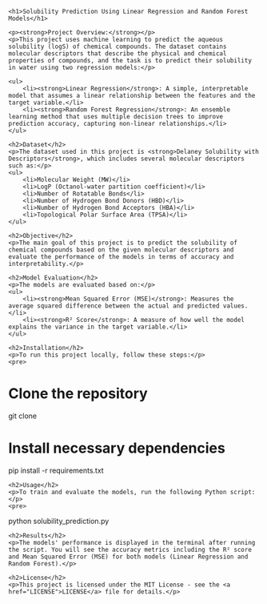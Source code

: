 <!DOCTYPE html>
<html lang="en">
<head>
    <meta charset="UTF-8">
    <meta name="viewport" content="width=device-width, initial-scale=1.0">
    <meta http-equiv="X-UA-Compatible" content="ie=edge">
    <title>Solubility Prediction Model</title>
</head>
<body>

    <h1>Solubility Prediction Using Linear Regression and Random Forest Models</h1>
    
    <p><strong>Project Overview:</strong></p>
    <p>This project uses machine learning to predict the aqueous solubility (logS) of chemical compounds. The dataset contains molecular descriptors that describe the physical and chemical properties of compounds, and the task is to predict their solubility in water using two regression models:</p>

    <ul>
        <li><strong>Linear Regression</strong>: A simple, interpretable model that assumes a linear relationship between the features and the target variable.</li>
        <li><strong>Random Forest Regression</strong>: An ensemble learning method that uses multiple decision trees to improve prediction accuracy, capturing non-linear relationships.</li>
    </ul>

    <h2>Dataset</h2>
    <p>The dataset used in this project is <strong>Delaney Solubility with Descriptors</strong>, which includes several molecular descriptors such as:</p>
    <ul>
        <li>Molecular Weight (MW)</li>
        <li>LogP (Octanol-water partition coefficient)</li>
        <li>Number of Rotatable Bonds</li>
        <li>Number of Hydrogen Bond Donors (HBD)</li>
        <li>Number of Hydrogen Bond Acceptors (HBA)</li>
        <li>Topological Polar Surface Area (TPSA)</li>
    </ul>

    <h2>Objective</h2>
    <p>The main goal of this project is to predict the solubility of chemical compounds based on the given molecular descriptors and evaluate the performance of the models in terms of accuracy and interpretability.</p>

    <h2>Model Evaluation</h2>
    <p>The models are evaluated based on:</p>
    <ul>
        <li><strong>Mean Squared Error (MSE)</strong>: Measures the average squared difference between the actual and predicted values.</li>
        <li><strong>R² Score</strong>: A measure of how well the model explains the variance in the target variable.</li>
    </ul>

    <h2>Installation</h2>
    <p>To run this project locally, follow these steps:</p>
    <pre>
# Clone the repository
git clone <your-repository-url>

# Install necessary dependencies
pip install -r requirements.txt
    </pre>

    <h2>Usage</h2>
    <p>To train and evaluate the models, run the following Python script:</p>
    <pre>
python solubility_prediction.py
    </pre>

    <h2>Results</h2>
    <p>The models' performance is displayed in the terminal after running the script. You will see the accuracy metrics including the R² score and Mean Squared Error (MSE) for both models (Linear Regression and Random Forest).</p>

    <h2>License</h2>
    <p>This project is licensed under the MIT License - see the <a href="LICENSE">LICENSE</a> file for details.</p>

</body>
</html>
